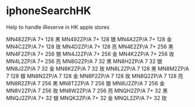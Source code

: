 # iphoneSearchHK
Help to handle iReserve in HK apple stores

MN482ZP/A	7+	128	黑
MN492ZP/A	7+	128	银
MN4A2ZP/A	7+	128	金
MN4C2ZP/A	7+	128	玫
MN4D2ZP/A	7+	128	亮
MN4E2ZP/A	7+	256	黑
MN4F2ZP/A	7+	256	银
MN4J2ZP/A	7+	256	金
MN4K2ZP/A	7+	256	玫
MN4L2ZP/A	7+	256	亮
MN8G2ZP/A	7	32	黑
MN8H2ZP/A	7	32	银
MN8J2ZP/A	7	32	金
MN8K2ZP/A	7	32	玫
MN8L2ZP/A	7	128	黑
MN8M2ZP/A	7	128	银
MN8N2ZP/A	7	128	金
MN8P2ZP/A	7	128	玫
MN8Q2ZP/A	7	128	亮
MN8R2ZP/A	7	256	黑
MN8T2ZP/A	7	256	银
MN8U2ZP/A	7	256	金
MN8V2ZP/A	7	256	玫
MN8W2ZP/A	7	256	亮
MNQH2ZP/A	7+	32	黑
MNQJ2ZP/A	7+	32	银
MNQK2ZP/A	7+	32	金
MNQL2ZP/A	7+	32	玫
